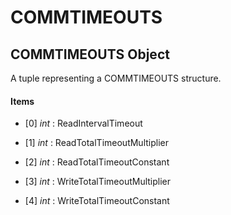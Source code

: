 # COMMTIMEOUTS

## COMMTIMEOUTS Object

A tuple representing a COMMTIMEOUTS structure.

#### Items


  - [0] *int* : ReadIntervalTimeout

    

  - [1] *int* : ReadTotalTimeoutMultiplier

    

  - [2] *int* : ReadTotalTimeoutConstant

    

  - [3] *int* : WriteTotalTimeoutMultiplier

    

  - [4] *int* : WriteTotalTimeoutConstant

    
